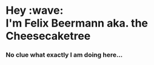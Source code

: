 <h1 align="left">Hey :wave: <br> I'm Felix Beermann aka. the Cheesecaketree</h1>
<h3 align="left">No clue what exactly I am doing here...</h3>
